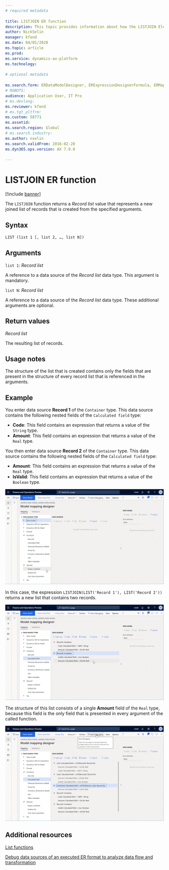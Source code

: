 ```yaml
---
# required metadata

title: LISTJOIN ER function
description: This topic provides information about how the LISTJOIN Electronic reporting (ER) function is used.
author: NickSelin
manager: kfend
ms.date: 04/01/2020
ms.topic: article
ms.prod: 
ms.service: dynamics-ax-platform
ms.technology: 

# optional metadata

ms.search.form: ERDataModelDesigner, ERExpressionDesignerFormula, ERMappedFormatDesigner, ERModelMappingDesigner
# ROBOTS: 
audience: Application User, IT Pro
# ms.devlang: 
ms.reviewer: kfend
# ms.tgt_pltfrm: 
ms.custom: 58771
ms.assetid: 
ms.search.region: Global
# ms.search.industry: 
ms.author: nselin
ms.search.validFrom: 2016-02-28
ms.dyn365.ops.version: AX 7.0.0

---
```


# LISTJOIN ER function

[!include [banner](../includes/banner.md)]

The `LISTJOIN` function returns a *Record list* value that represents a new joined list of records that is created from the specified arguments.

## Syntax

```vb
LIST (list 1 [, list 2, …, list N])
```

## Arguments

`list 1`: *Record list*

A reference to a data source of the *Record list* data type. This argument is mandatory.

`list N`: *Record list*

A reference to a data source of the *Record list* data type. These additional arguments are optional.

## Return values

*Record list*

The resulting list of records.

## Usage notes

The structure of the list that is created contains only the fields that are present in the structure of every record list that is referenced in the arguments.

## Example

You enter data source **Record 1** of the `Container` type. This data source contains the following nested fields of the `Calculated field` type:

- **Code**: This field contains an expression that returns a value of the `String` type.
- **Amount**: This field contains an expression that returns a value of the `Real` type.

You then enter data source **Record 2** of the `Container` type. This data source contains the following nested fields of the `Calculated field` type:

- **Amount**: This field contains an expression that returns a value of the `Real` type.
- **IsValid**: This field contains an expression that returns a value of the `Boolean` type.

![ER model mapping designer page](./media/er-functions-list-listjoin-image1.gif)

In this case, the expression `LISTJOIN(LIST('Record 1'), LIST('Record 2'))` returns a new list that contains two records.

![ER model mapping designer page with two records](./media/er-functions-list-listjoin-image2.gif)

The structure of this list consists of a single **Amount** field of the `Real` type, because this field is the only field that is presented in every argument of the called function.

![ER model mapping designer page amount field](./media/er-functions-list-listjoin-image3.gif)

## Additional resources

[List functions](er-functions-category-list.md)

[Debug data sources of an executed ER format to analyze data flow and transformation](er-debug-data-sources.md)
